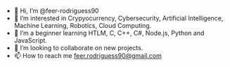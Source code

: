 - 👋 Hi, I’m @feer-rodriguess90
- 👀 I’m interested in Crypyocurrency, Cybersecurity, Artificial Intelligence, Machine Learning, Robotics, Cloud Computing.
- 🌱 I’m a beginner learning HTLM, C, C++, C#, Node.js, Python and JavaScript. 
- 💞️ I’m looking to collaborate on new projects.
- 📫 How to reach me feer.rodriguess90@gmail.com

<!---
feer-rodriguess90/feer-rodriguess90 is a ✨ special ✨ repository because its `README.md` (this file) appears on your GitHub profile.
You can click the Preview link to take a look at your changes.
--->
